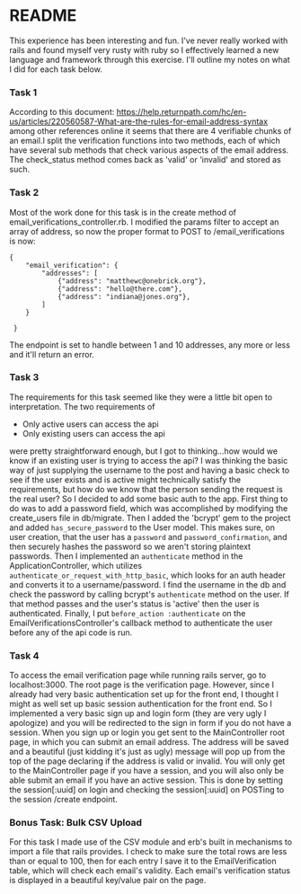 # README

This experience has been interesting and fun. I've never really worked with rails and found myself very rusty with 
ruby so I effectively learned a new language and framework through this exercise. I'll outline my notes on what I did for
each task below.

### Task 1

According to this document: https://help.returnpath.com/hc/en-us/articles/220560587-What-are-the-rules-for-email-address-syntax
among other references online it seems that there are 4 verifiable chunks of an email.I split the verification functions 
into two methods, each of which have several sub methods that check various aspects of the email address. The check_status
method comes back as 'valid' or 'invalid' and stored as such.

### Task 2

Most of the work done for this task is in the create method of email_verifications_controller.rb. I modified the params filter
to accept an array of address, so now the proper format to POST to /email_verifications is now:

```
{
 	"email_verification": {
 		"addresses": [
 			{"address": "matthewc@onebrick.org"},
            {"address": "hello@there.com"},
            {"address": "indiana@jones.org"},
 		]
 	}
 	
 }
```
The endpoint is set to handle between 1 and 10 addresses, any more or less and it'll return an error.

### Task 3

The requirements for this task seemed like they were a little bit open to interpretation. The two requirements of 

- Only active users can access the api
- Only existing users can access the api 

were pretty straightforward enough, but I got to thinking...how would we know if an existing user is trying to access the api?
I was thinking the basic way of just supplying the username to the post and having a basic check to see if the user exists and is
active might technically satisfy the requirements, but how do we know that the person sending the request is the real user?
So I decided to add some basic auth to the app. First thing to do was to add a password field, which was accomplished by modifying
the create_users file in db/migrate. Then I added the 'bcrypt' gem to the project and added `has_secure_password` to the User model.
This makes sure, on user creation, that the user has a `password` and `password_confirmation`, and then securely hashes the password
so we aren't storing plaintext passwords. Then I implemented an `authenticate` method in the ApplicationController, 
which utilizes `authenticate_or_request_with_http_basic`, which looks for an auth header and converts it to a username/password.
I find the username in the db and check the password by calling  bcrypt's `authenticate` method on the user. If that method passes and 
the user's status is 'active' then the user is authenticated. Finally, I put `before_action :authenticate` on the EmailVerificationsController's
callback method to authenticate the user before any of the api code is run. 

### Task 4

To access the email verification page while running rails server, go to localhost:3000. The root page is the verification page.
However, since I already had very basic authentication set up for the front end, I thought I might as well set up basic session
authentication for the front end. So I implemented a very basic sign up and login form (they are very ugly I apologize) and you will be redirected to the sign in form if you do not have a session. When you sign up or login you get sent to the MainController root page, in which you can submit an email address. The address will be saved and a beautiful (just kidding it's just as ugly) message will pop up from the top of the page declaring if the address is valid or invalid. You will only get to the MainController page if you have a session, and you will also only be able submit an email if you have an active session. This is done by setting the session[:uuid] on login and checking the session[:uuid] on POSTing to the session /create endpoint. 

### Bonus Task: Bulk CSV Upload

For this task I made use of the CSV module and erb's built in mechanisms to import a file that rails provides. 
I check to make sure the total rows are less than or equal to 100, then for each entry I save it to the EmailVerification table, which will check each email's validity. Each email's
verification status is displayed in a beautiful key/value pair on the page.

